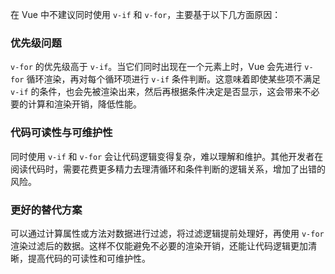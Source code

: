 在 Vue 中不建议同时使用 `v-if` 和 `v-for`，主要基于以下几方面原因：

### 优先级问题
`v-for` 的优先级高于 `v-if`。当它们同时出现在一个元素上时，Vue 会先进行 `v-for` 循环渲染，再对每个循环项进行 `v-if` 条件判断。这意味着即使某些项不满足 `v-if` 的条件，也会先被渲染出来，然后再根据条件决定是否显示，这会带来不必要的计算和渲染开销，降低性能。

### 代码可读性与可维护性
同时使用 `v-if` 和 `v-for` 会让代码逻辑变得复杂，难以理解和维护。其他开发者在阅读代码时，需要花费更多精力去理清循环和条件判断的逻辑关系，增加了出错的风险。

### 更好的替代方案
可以通过计算属性或方法对数据进行过滤，将过滤逻辑提前处理好，再使用 `v-for` 渲染过滤后的数据。这样不仅能避免不必要的渲染开销，还能让代码逻辑更加清晰，提高代码的可读性和可维护性。 